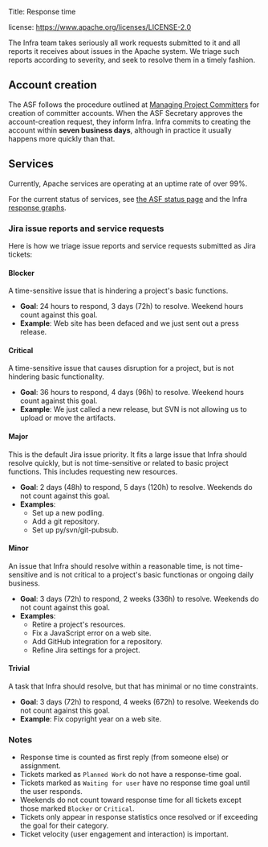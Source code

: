 Title: Response time

license: https://www.apache.org/licenses/LICENSE-2.0

The Infra team takes seriously all work requests submitted to it and all reports it receives about issues in the Apache system. We triage such reports according to severity, and seek to resolve them in a timely fashion.

## Account creation

The ASF follows the procedure outlined at <a href="https://infra.apache.org/managing-committers.html" target="_blank">Managing Project Committers</a> for creation of committer accounts. When the ASF Secretary approves the account-creation request, they inform Infra. Infra commits to creating the account within **seven business days**, although in practice it usually happens more quickly than that.

## Services

Currently, Apache services are operating at an uptime rate of over 99%.

For the current status of services, see <a href="https://status.apache.org/" target="_blank">the ASF status page</a> and the Infra <a href="https://www.apache.org/uptime/" target="_blank">response graphs</a>.

### Jira issue reports and service requests

Here is how we triage issue reports and service requests submitted as Jira tickets:

#### Blocker
A time-sensitive issue that is hindering a project's basic functions.

  - **Goal**: 24 hours to respond, 3 days (72h) to resolve. Weekend hours count against this goal.
  - **Example**: Web site has been defaced and we just sent out a press release.

#### Critical
A time-sensitive issue that causes disruption for a project, but is not hindering basic functionality.

  - **Goal**: 36 hours to respond, 4 days (96h) to resolve. Weekend hours count against this goal.
  - **Example**: We just called a new release, but SVN is not allowing us to upload or move the artifacts.

#### Major
This is the default Jira issue priority. It fits a large issue that Infra should resolve quickly, but is not time-sensitive or related to basic project functions. This includes requesting new resources.

  - **Goal**: 2 days (48h) to respond, 5 days (120h) to resolve. Weekends do not count against this goal.
  - **Examples**:
    - Set up a new podling.
    - Add a git repository.
    - Set up py/svn/git-pubsub.

#### Minor 
An issue that Infra should resolve within a reasonable time, is not time-sensitive and is not critical to a project's basic functionas or ongoing daily business.

  - **Goal**: 3 days (72h) to respond, 2 weeks (336h) to resolve. Weekends do not count against this goal.
  - **Examples**:
    - Retire a project's resources.
    - Fix a JavaScript error on a web site.
    - Add GitHub integration for a repository.
    - Refine Jira settings for a project.

#### Trivial
A task that Infra should resolve, but that has minimal or no time constraints.

  - **Goal**: 3 days (72h) to respond, 4 weeks (672h) to resolve. Weekends do not count against this goal.
  - **Example**: Fix copyright year on a web site.
  
### Notes

  - Response time is counted as first reply (from someone else) or assignment.
  - Tickets marked as `Planned Work` do not have a response-time goal.
  - Tickets marked as `Waiting for user` have no response time goal until the user responds.
  - Weekends do not count toward response time for all tickets except those marked `Blocker` or `Critical`.
  - Tickets only appear in response statistics once resolved or if exceeding the goal for their category.
  - Ticket velocity (user engagement and interaction) is important.

